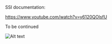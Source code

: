 SSI documentation:

 https://www.youtube.com/watch?v=y6120QOlsfU
 
 To be continued

![Alt text](https://github.com/robery567/SSI/codemap.png?raw=true "Codemap MainForm")
